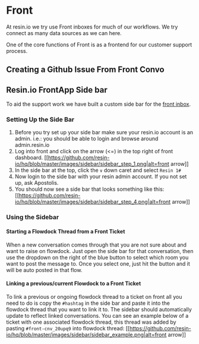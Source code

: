 # Front

At resin.io we try use Front inboxes for much of our workflows. We try connect as many data sources as we can here.

One of the core functions of Front is as a frontend for our customer support process. 

## Creating a Github Issue From Front Convo

## Resin.io FrontApp Side bar

To aid the support work we have built a custom side bar for the [front inbox](https://app.frontapp.com/inboxes/shared/intercom/open/latest).

### Setting Up the Side Bar
1. Before you try set up your side bar make sure your resin.io account is an admin. i.e.: you should be able to login and browse around admin.resin.io
2. Log into front and click on the arrow (<=) in the top right of front dashboard.
[[https://github.com/resin-io/hq/blob/master/images/sidebar/sidebar_step_1.png|alt=front arrow]]
3. In the side bar at the top, click the `∨` down caret and select `Resin 1#`
4. Now login to the side bar with your resin admin account. If you not set up, ask Apostolis.
5. You should now see a side bar that looks something like this:
[[https://github.com/resin-io/hq/blob/master/images/sidebar/sidebar_step_4.png|alt=front arrow]]

### Using the Sidebar

#### Starting a Flowdock Thread from a Front Ticket
When a new conversation comes through that you are not sure about and want to raise on flowdock. Just open the side bar for that conversation, then use the dropdown on the right of the blue button to select which room you want to post the message to. Once you select one, just hit the button and it will be auto posted in that flow.

#### Linking a previous/current Flowdock to a Front Ticket
To link a previous or ongoing flowdock thread to a ticket on front all you need to do is copy the `#hashtag` in the side bar and paste it into the flowdock thread that you want to link it to. The sidebar should automatically update to reflect linked conversations. You can see an example below of a ticket with one associated flowdock thread, this thread was added by pasting `#front-cnv_20upq9` into flowdock thread:
[[https://github.com/resin-io/hq/blob/master/images/sidebar/sidebar_example.png|alt=front arrow]]